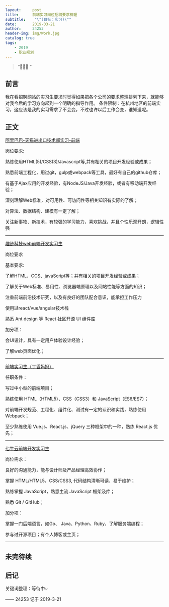 ```yaml
---
layout:     post
title:      前端实习岗位招聘要求梳理
subtitle:    "\"(目标：实习)\""
date:       2019-03-21
author:     24253
header-img: img/Work.jpg
catalog: true
tags:
    - 2019
    - 职业规划
---
```


> “🙉🙉🙉 ”

## 前言

我在看招聘网站的实习生要求时觉得如果把各个公司的要求整理排列下来，就能够对我今后的学习方向起到一个明确的指导作用。
条件限制：在杭州地区的前端实习，这应该是我的实习需求了不会变，不过也许以后工作会变，谁知道呢。

## 正文

[阿里巴巴-天猫进出口技术部实习-前端](https://www.shixiseng.com/intern/inn_xzbkazylz0r9)

岗位要求:

熟练使用HTML(5)/CSS(3)/Javascript等,并有相关的项目开发经验或成果；

熟悉前端工程化，用过git，gulp或webpack等工具，最好有自己的github仓库；

有基于Ajax应用的开发经验，有NodeJS/Java开发经验，或者有移动端开发经验； 

深刻理解Web标准，对可用性、可访问性等相关知识有实际的了解； 

对算法、数据结构、建模有一定了解； 

关注新事物、新技术，有较强的学习能力，喜欢挑战，并且个性乐观开朗，逻辑性强 

---

[趣链科技web前端开发实习生](https://www.shixiseng.com/intern/inn_nbf5y8kgobti)

岗位要求

基本要求:

了解HTML、CCS、javaScript等；并有相关的项目开发经验或成果；

了解关于Web标准、易用性、浏览器端原理以及网站性能等方面的知识；

注重前端前沿技术研究，以及有良好的团队配合意识，能承担工作压力

使用过react/vue/angular技术栈

熟悉 Ant design 等 React 社区开源 UI 组件库

加分项：

会UI设计，具有一定用户体验设计经验；

了解web页面优化；

---

[前端实习生（丁香妈妈）](https://www.shixiseng.com/intern/inn_umijh8ltzlrf)

任职条件：

写过中小型的前端项目；

熟练使用 HTML（HTML5）、CSS（CSS3）和 JavaScript（ES6/ES7）；

对前端开发规范、工程化、组件化、测试有一定的认识和实践，熟练使用 Webpack；

至少熟练使用 Vue.js、React.js、jQuery 三种框架中的一种，熟练 React.js 优先；

---

[七牛云前端开发实习生](https://www.shixiseng.com/intern/inn_umijh8ltzlrf)

岗位需求：

良好的沟通能力，能与设计师及产品经理高效协作；

掌握 HTML/HTML5，CSS/CSS3, 代码结构清晰可读，易于维护；

熟练掌握 JavaScript，熟悉主流 JavaScript 框架及库；

熟悉 Git / GitHub；

加分项：

掌握一门后端语言，如Go、 Java、Python、Ruby，了解服务端编程；

参与过开源项目；有个人博客或主页；

---
未完待续
---

## 后记

关键词整理：等待中~

—— 24253 记于 2019-3-21
